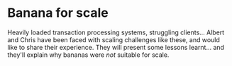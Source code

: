 Banana for scale
================

Heavily loaded transaction processing systems, struggling clients...  Albert and Chris have been faced with scaling challenges like these, and would like to share their experience.  They will present some lessons learnt... and they'll explain why bananas were *not* suitable for scale.
